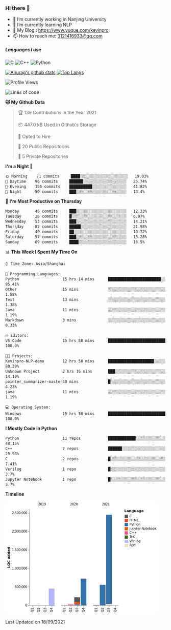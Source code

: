### Hi there 👋

- 🔭 I’m currently working in Nanjing University
- 🌱 I’m currently learning NLP
- 👯 My Blog : https://www.yuque.com/kevinpro
- 📫 How to reach me: 3121416933@qq.com

##### Languages I use
![C](https://img.shields.io/badge/-C-000000?style=flat&logo=c)
![C++](https://img.shields.io/badge/-C++-000000?style=flat&logo=c%2B%2B)
![Python](https://img.shields.io/badge/-Python-000000?style=flat&logo=python)

[![Anurag's github stats](https://github-readme-stats.vercel.app/api?username=Ricardokevins)](https://github.com/anuraghazra/github-readme-stats)
[![Top Langs](https://github-readme-stats.vercel.app/api/top-langs/?username=Ricardokevins)](https://github.com/anuraghazra/github-readme-stats)

<!--START_SECTION:waka-->
![Profile Views](http://img.shields.io/badge/Profile%20Views-1-blue)

![Lines of code](https://img.shields.io/badge/From%20Hello%20World%20I%27ve%20Written-4.4%20million%20lines%20of%20code-blue)

**🐱 My Github Data** 

> 🏆 139 Contributions in the Year 2021
 > 
> 📦 447.0 kB Used in Github's Storage 
 > 
> 💼 Opted to Hire
 > 
> 📜 20 Public Repositories 
 > 
> 🔑 5 Private Repositories  
 > 
**I'm a Night 🦉** 

```text
🌞 Morning    71 commits     ████░░░░░░░░░░░░░░░░░░░░░   19.03% 
🌆 Daytime    96 commits     ██████░░░░░░░░░░░░░░░░░░░   25.74% 
🌃 Evening    156 commits    ██████████░░░░░░░░░░░░░░░   41.82% 
🌙 Night      50 commits     ███░░░░░░░░░░░░░░░░░░░░░░   13.4%

```
📅 **I'm Most Productive on Thursday** 

```text
Monday       46 commits     ███░░░░░░░░░░░░░░░░░░░░░░   12.33% 
Tuesday      26 commits     █░░░░░░░░░░░░░░░░░░░░░░░░   6.97% 
Wednesday    53 commits     ███░░░░░░░░░░░░░░░░░░░░░░   14.21% 
Thursday     82 commits     █████░░░░░░░░░░░░░░░░░░░░   21.98% 
Friday       40 commits     ██░░░░░░░░░░░░░░░░░░░░░░░   10.72% 
Saturday     57 commits     ███░░░░░░░░░░░░░░░░░░░░░░   15.28% 
Sunday       69 commits     ████░░░░░░░░░░░░░░░░░░░░░   18.5%

```


📊 **This Week I Spent My Time On** 

```text
⌚︎ Time Zone: Asia/Shanghai

💬 Programming Languages: 
Python                   15 hrs 14 mins      ███████████████████████░░   95.41% 
Other                    15 mins             ░░░░░░░░░░░░░░░░░░░░░░░░░   1.58% 
Text                     13 mins             ░░░░░░░░░░░░░░░░░░░░░░░░░   1.38% 
Java                     11 mins             ░░░░░░░░░░░░░░░░░░░░░░░░░   1.19% 
Markdown                 3 mins              ░░░░░░░░░░░░░░░░░░░░░░░░░   0.33%

🔥 Editors: 
VS Code                  15 hrs 58 mins      █████████████████████████   100.0%

🐱‍💻 Projects: 
Kevinpro-NLP-demo        12 hrs 50 mins      ████████████████████░░░░░   80.39% 
Unknown Project          2 hrs 16 mins       ███░░░░░░░░░░░░░░░░░░░░░░   14.19% 
pointer_summarizer-master40 mins             █░░░░░░░░░░░░░░░░░░░░░░░░   4.23% 
java                     11 mins             ░░░░░░░░░░░░░░░░░░░░░░░░░   1.19%

💻 Operating System: 
Windows                  15 hrs 58 mins      █████████████████████████   100.0%

```

**I Mostly Code in Python** 

```text
Python                   13 repos            ████████████░░░░░░░░░░░░░   48.15% 
C++                      7 repos             ██████░░░░░░░░░░░░░░░░░░░   25.93% 
C                        2 repos             █░░░░░░░░░░░░░░░░░░░░░░░░   7.41% 
Verilog                  1 repo              █░░░░░░░░░░░░░░░░░░░░░░░░   3.7% 
Jupyter Notebook         1 repo              █░░░░░░░░░░░░░░░░░░░░░░░░   3.7%

```


**Timeline**

![Chart not found](https://raw.githubusercontent.com/Ricardokevins/Ricardokevins/master/charts/bar_graph.png) 


 Last Updated on 18/09/2021
<!--END_SECTION:waka-->
